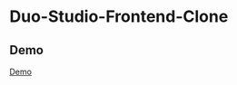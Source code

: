 
# Duo-Studio-Frontend-Clone

## Demo
<a href="https://faizanmir01.github.io/Duo-Studio-Frontend-Clone/">Demo</a>
